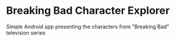 # Breaking Bad Character Explorer

Simple Android app presenting the characters from "Breaking Bad" television series
